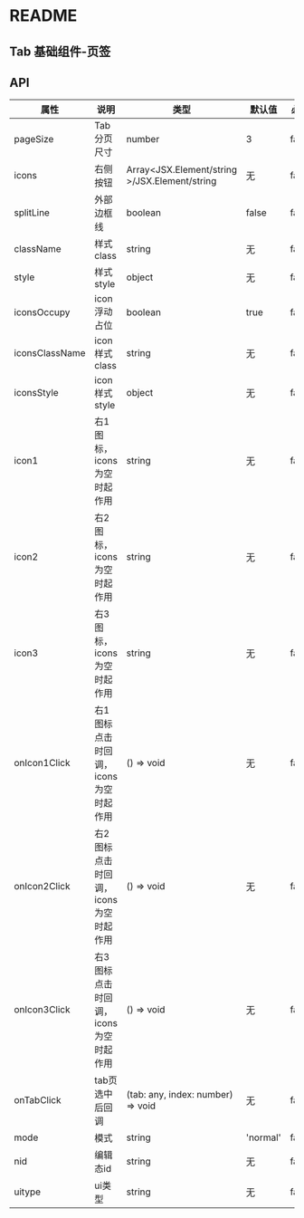 # README
## Tab 基础组件-页签
## API

属性 | 说明 | 类型 | 默认值 | 必选
----|-----|------|------|------
pageSize | Tab分页尺寸 | number | 3 | false
icons | 右侧按钮 | Array<JSX.Element/string >/JSX.Element/string | 无 | false
splitLine | 外部边框线 | boolean | false | false
className | 样式class | string | 无 | false
style | 样式style | object | 无 | false
iconsOccupy | icon浮动占位 | boolean | true | false
iconsClassName | icon样式class | string | 无 | false
iconsStyle | icon样式style | object | 无 | false
icon1 | 右1图标，icons为空时起作用 | string | 无 | false
icon2 | 右2图标，icons为空时起作用 | string | 无 | false
icon3 | 右3图标，icons为空时起作用 | string | 无 | false
onIcon1Click | 右1图标点击时回调，icons为空时起作用 | () => void | 无 | false
onIcon2Click | 右2图标点击时回调，icons为空时起作用 | () => void | 无 | false
onIcon3Click | 右3图标点击时回调，icons为空时起作用 | () => void | 无 | false
onTabClick | tab页选中后回调 | (tab: any, index: number) => void | 无 | false
mode | 模式 | string | 'normal' | false
nid | 编辑态id | string | 无 | false
uitype | ui类型 | string | 无 | false

